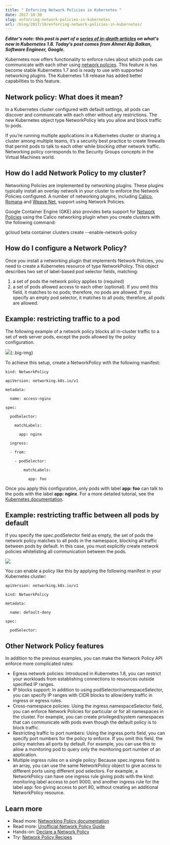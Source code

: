 ```yaml
---
title: " Enforcing Network Policies in Kubernetes "
date: 2017-10-30
slug: enforcing-network-policies-in-kubernetes
url: /blog/2017/10/enforcing-network-policies-in-kubernetes/
---
```

_**Editor's note: this post is part of a [series of in-depth articles](http://blog.kubernetes.io/2017/10/five-days-of-kubernetes-18.html) on what's new in Kubernetes 1.8. Today’s post comes from Ahmet Alp Balkan, Software Engineer, Google.**_  



Kubernetes now offers functionality to enforce rules about which pods can communicate with each other using [network policies](https://kubernetes.io/docs/concepts/services-networking/network-policies/). This feature is has become stable Kubernetes 1.7 and is ready to use with supported networking plugins. The Kubernetes 1.8 release has added better capabilities to this feature.


## Network policy: What does it mean?
In a Kubernetes cluster configured with default settings, all pods can discover and communicate with each other without any restrictions. The new Kubernetes object type NetworkPolicy lets you allow and block traffic to pods.  

If you’re running multiple applications in a Kubernetes cluster or sharing a cluster among multiple teams, it’s a security best practice to create firewalls that permit pods to talk to each other while blocking other network traffic. Networking policy corresponds to the Security Groups concepts in the Virtual Machines world.



## How do I add Network Policy to my cluster?
Networking Policies are implemented by networking plugins. These plugins typically install an overlay network in your cluster to enforce the Network Policies configured. A number of networking plugins, including [Calico](https://kubernetes.io/docs/tasks/configure-pod-container/calico-network-policy/), [Romana](https://kubernetes.io/docs/tasks/configure-pod-container/romana-network-policy/) and [Weave Net](https://kubernetes.io/docs/tasks/configure-pod-container/weave-network-policy/), support using Network Policies.  

Google Container Engine (GKE) also provides beta support for [Network Policies](https://cloud.google.com/container-engine/docs/network-policy) using the Calico networking plugin when you create clusters with the following command:  

gcloud beta container clusters create --enable-network-policy  

##   

## How do I configure a Network Policy?
Once you install a networking plugin that implements Network Policies, you need to create a Kubernetes resource of type NetworkPolicy. This object describes two set of label-based pod selector fields, matching:  

1. a set of pods the network policy applies to (required)
2. a set of pods allowed access to each other (optional). If you omit this field, it matches to no pods; therefore, no pods are allowed. If you specify an empty pod selector, it matches to all pods; therefore, all pods are allowed.

## Example: restricting traffic to a pod
The following example of a network policy blocks all in-cluster traffic to a set of web server pods, except the pods allowed by the policy configuration.   

 ![](https://lh4.googleusercontent.com/e8JzhKYICOzh44sHcedjt4IRRpw2zpFNbJ2UY83fBdWYCIvFVSlHJNmIwLzIHVxrScc2eNCyv37mm903TVT9VkMuHPxe_5Hk8CvJTqGsSK7WtEDCbn1Q25S-o_kHcEiKUUl1NV9g){:.big-img}


To achieve this setup, create a NetworkPolicy with the following manifest:  


```
kind: NetworkPolicy

apiVersion: networking.k8s.io/v1

metadata:

  name: access-nginx

spec:

  podSelector:

    matchLabels:

      app: nginx

  ingress:

  - from:

    - podSelector:

        matchLabels:

          app: foo
 ```


Once you apply this configuration, only pods with label **app: foo** can talk to the pods with the label **app: nginx**. For a more detailed tutorial, see the [Kubernetes documentation](https://kubernetes.io/docs/tasks/administer-cluster/declare-network-policy/).  


## Example: restricting traffic between all pods by default
If you specify the spec.podSelector field as empty, the set of pods the network policy matches to all pods in the namespace, blocking all traffic between pods by default. In this case, you must explicitly create network policies whitelisting all communication between the pods.  

 ![](https://lh6.googleusercontent.com/FYmu74F7fW7DabtzBd6PULsgzKz0WmCli2Sw0SW8zVr0U7m-P6eGvov0mZGv9ngxncGXJmPxzapL3yQXXSBKTHsI8zw5kh-2hqzK6fW7YuqU6X5ofb5ilbis2KUJ2HvF3IHXsMcK)  

You can enable a policy like this by applying the following manifest in your Kubernetes cluster:  


```
apiVersion: networking.k8s.io/v1

kind: NetworkPolicy

metadata:

  name: default-deny

spec:

  podSelector:
 ```



## Other Network Policy features
In addition to the previous examples, you can make the Network Policy API enforce more complicated rules:



- Egress network policies: Introduced in Kubernetes 1.8, you can restrict your workloads from establishing connections to resources outside specified IP ranges.
- IP blocks support: In addition to using podSelector/namespaceSelector, you can specify IP ranges with CIDR blocks to allow/deny traffic in ingress or egress rules.
- Cross-namespace policies: Using the ingress.namespaceSelector field, you can enforce Network Policies for particular or for all namespaces in the cluster. For example, you can create privileged/system namespaces that can communicate with pods even though the default policy is to block traffic.
- Restricting traffic to port numbers: Using the ingress.ports field, you can specify port numbers for the policy to enforce. If you omit this field, the policy matches all ports by default. For example, you can use this to allow a monitoring pod to query only the monitoring port number of an application.
- Multiple ingress rules on a single policy: Because spec.ingress field is an array, you can use the same NetworkPolicy object to give access to different ports using different pod selectors. For example, a NetworkPolicy can have one ingress rule giving pods with the kind: monitoring label access to port 9000, and another ingress rule for the label app: foo giving access to port 80, without creating an additional NetworkPolicy resource.

## Learn more

- Read more: [Networking Policy documentation](https://kubernetes.io/docs/concepts/services-networking/network-policies/)
- Read more: [Unofficial Network Policy Guide](https://ahmet.im/blog/kubernetes-network-policy/)
- Hands-on: [Declare a Network Policy](https://kubernetes.io/docs/tasks/administer-cluster/declare-network-policy/)
- Try: [Network Policy Recipes](https://github.com/ahmetb/kubernetes-networkpolicy-tutorial)
